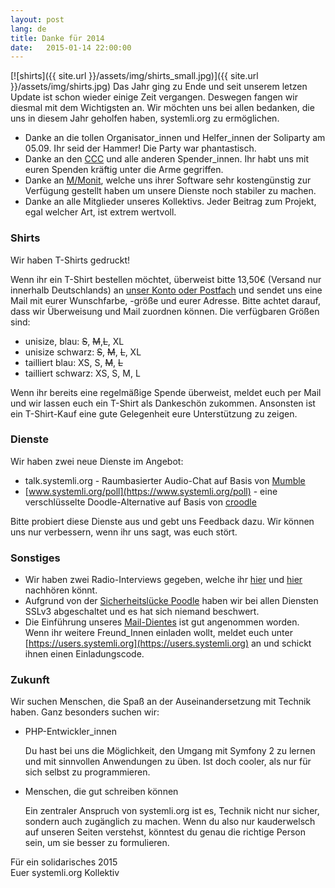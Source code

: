 ```yaml
---
layout: post 
lang: de
title: Danke für 2014
date:   2015-01-14 22:00:00
---
```


[![shirts]({{ site.url }}/assets/img/shirts_small.jpg)]({{ site.url }}/assets/img/shirts.jpg)
Das Jahr ging zu Ende und seit unserem letzen Update ist schon wieder einige Zeit vergangen.
Deswegen fangen wir diesmal mit dem Wichtigsten an. Wir möchten uns bei allen bedanken, die uns in diesem Jahr geholfen haben, systemli.org zu ermöglichen.
- Danke an die tollen Organisator_innen und Helfer_innen der Soliparty am 05.09.
  Ihr seid der Hammer! Die Party war phantastisch. 
- Danke an den [CCC](http://ccc.de/) und alle anderen Spender_innen. Ihr habt uns mit euren Spenden kräftig unter die Arme gegriffen.
- Danke an [M/Monit](http://mmonit.com/), welche uns ihrer Software sehr kostengünstig zur Verfügung gestellt haben um unsere Dienste noch stabiler zu machen.
- Danke an alle Mitglieder unseres Kollektivs. Jeder Beitrag zum Projekt, egal welcher Art, ist extrem wertvoll.

### Shirts
Wir haben T-Shirts gedruckt!

Wenn ihr ein T-Shirt bestellen möchtet, überweist bitte 13,50€ (Versand nur innerhalb Deutschlands) an 
[unser Konto oder Postfach](/spenden.html) und sendet uns eine Mail mit eurer Wunschfarbe, -größe  und eurer Adresse.
Bitte achtet darauf, dass wir Überweisung und Mail zuordnen können.
Die verfügbaren Größen sind:

 - unisize, blau: <del>S</del>, <del>M</del>,<del>L</del>, XL
 - unisize schwarz: <del>S</del>, <del>M</del>, <del>L</del>, XL
 - tailliert  blau: XS, S, <del>M</del>, <del>L</del>
 - tailliert  schwarz: XS, S, M, L

Wenn ihr bereits eine regelmäßige Spende überweist, meldet euch per Mail und wir lassen euch ein T-Shirt als Dankeschön zukommen.
Ansonsten ist ein T-Shirt-Kauf eine gute Gelegenheit eure Unterstützung zu zeigen.

### Dienste
Wir haben zwei neue Dienste im Angebot:
 - talk.systemli.org - Raumbasierter Audio-Chat auf Basis von [Mumble](http://wiki.mumble.info/wiki/Main_Page)
 - [www.systemli.org/poll](https://www.systemli.org/poll) - eine verschlüsselte Doodle-Alternative auf Basis von [croodle](https://github.com/jelhan/croodle)

Bitte probiert diese Dienste aus und gebt uns Feedback dazu.
Wir können uns nur verbessern, wenn ihr uns sagt, was euch stört.

### Sonstiges
 - Wir haben zwei Radio-Interviews gegeben, welche ihr  [hier](http://www.freie-radios.net/65896) und [hier](/assets/audio/systemli_beitrag_gesamt.mp3) nachhören könnt.
 - Aufgrund von der [Sicherheitslücke Poodle](http://www.heise.de/security/artikel/Poodle-So-funktioniert-der-Angriff-auf-die-Verschluesselung-2425250.html) haben wir bei allen Diensten SSLv3 abgeschaltet und es hat sich niemand beschwert.
 - Die Einführung unseres [Mail-Dientes](/service/mail.html) ist gut angenommen worden. Wenn ihr weitere Freund_Innen einladen wollt, meldet euch unter [https://users.systemli.org](https://users.systemli.org) an und schickt ihnen einen Einladungscode.

### Zukunft
Wir suchen Menschen, die Spaß an der Auseinandersetzung mit Technik haben. Ganz besonders suchen wir:

 - PHP-Entwickler_innen

    Du hast bei uns die Möglichkeit, den Umgang mit Symfony 2 zu lernen und mit sinnvollen Anwendungen zu üben.
    Ist doch cooler, als nur für sich selbst zu programmieren.

 - Menschen, die gut schreiben können

    Ein zentraler Anspruch von systemli.org ist es, Technik nicht nur sicher, sondern auch zugänglich zu machen.
    Wenn du also nur kauderwelsch auf unseren Seiten verstehst, könntest du genau die richtige Person sein, um sie besser zu formulieren.

Für ein solidarisches 2015  
Euer systemli.org Kollektiv
